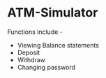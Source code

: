 # ATM-Simulator

Functions include -  
- Viewing Balance statements  
- Deposit  
- Withdraw  
- Changing password  
